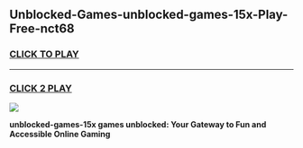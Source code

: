 
## Unblocked-Games-unblocked-games-15x-Play-Free-nct68
<h3>
<a href="https://premium76.site?title=unblocked-games-15x&ref=10A">CLICK TO PLAY</a></h3>
<hr>

<h3>
<a href="https://premium76.site?title=unblocked-games-15x&ref=10A">CLICK 2 PLAY</a>
  
</h3>

<a href="https://premium76.site?title=unblocked-games-15x&ref=10A"><img src="https://clearcache.store/games.png"></a>


**unblocked-games-15x games unblocked: Your Gateway to Fun and Accessible Online Gaming**
